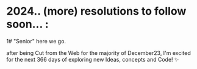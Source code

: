 

# 2024.. (more) resolutions to follow soon... : 

1# "Senior" here we go.



after being Cut from the Web for the majority of December23, I'm excited for the next 366 days of exploring new Ideas, concepts and Code! ✨

